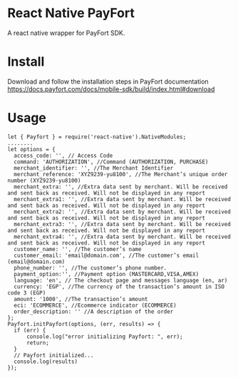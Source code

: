 # React Native PayFort

A react native wrapper for PayFort SDK.


# Install

Download and follow the installation steps in PayFort documentation
 https://docs.payfort.com/docs/mobile-sdk/build/index.html#download
 

# Usage

    let { Payfort } = require('react-native').NativeModules;
    ........
    let options = {
      access_code: '', // Access Code
      command: 'AUTHORIZATION', //Command (AUTHORIZATION, PURCHASE)
      merchant_identifier: '', //The Merchant Identifier
      merchant_reference: 'XYZ9239-yu8100', //The Merchant’s unique order number (XYZ9239-yu8100)
      merchant_extra: '', //Extra data sent by merchant. Will be received and sent back as received. Will not be displayed in any report
      merchant_extra1: '', //Extra data sent by merchant. Will be received and sent back as received. Will not be displayed in any report
      merchant_extra2: '', //Extra data sent by merchant. Will be received and sent back as received. Will not be displayed in any report
      merchant_extra3: '', //Extra data sent by merchant. Will be received and sent back as received. Will not be displayed in any report
      merchant_extra4: '', //Extra data sent by merchant. Will be received and sent back as received. Will not be displayed in any report
      customer_name: '', //The customer’s name
      customer_email: 'email@domain.com', //The customer’s email (email@domain.com)
      phone_number: '', //The customer’s phone number.
      payment_option:'', //Payment option (MASTERCARD,VISA,AMEX)
      language: 'en', // The checkout page and messages language (en, ar)
      currency: 'EGP', //The currency of the transaction’s amount in ISO code 3 (EGP)
      amount: '1000', //The transaction’s amount
      eci: 'ECOMMERCE', //Ecommerce indicator (ECOMMERCE)
      order_description: '' //A description of the order
    };
    Payfort.initPayfort(options, (err, results) => {
      if (err) {
          console.log("error initializing Payfort: ", err);
          return;
      }
      // Payfort initialized...
      console.log(results)
    });
